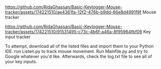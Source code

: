 

https://github.com/RidaGhassan/Basic-Keylogger-Mouse-tracker/assets/174221510/ae4361fa-12f2-476b-b9dd-66e8d4991f9f
Mouse tracker


https://github.com/RidaGhassan/Basic-Keylogger-Mouse-tracker/assets/174221510/91531495-c73c-4b6f-a46a-8f95964fbf06
Key input tracker 




To attempt, download all of the listed files and import them to your Python IDE. run Listen.py to track mouse movement.
Run Mainfile.py and try to Google whatever you'd like. Afterwards, check the log.txt file to see all of your key inputs.
